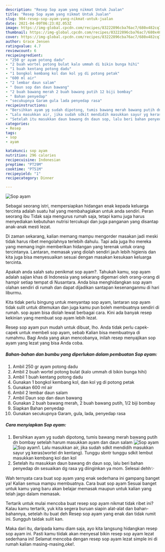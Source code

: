```yaml
---
description: "Resep Sop ayam yang nikmat Untuk Jualan"
title: "Resep Sop ayam yang nikmat Untuk Jualan"
slug: 904-resep-sop-ayam-yang-nikmat-untuk-jualan
date: 2021-04-09T06:23:02.053Z
image: https://img-global.cpcdn.com/recipes/83222896cba76ac7/680x482cq70/sop-ayam-foto-resep-utama.jpg
thumbnail: https://img-global.cpcdn.com/recipes/83222896cba76ac7/680x482cq70/sop-ayam-foto-resep-utama.jpg
cover: https://img-global.cpcdn.com/recipes/83222896cba76ac7/680x482cq70/sop-ayam-foto-resep-utama.jpg
author: Grace Jensen
ratingvalue: 4.7
reviewcount: 6
recipeingredient:
- "250 gr ayam potong dadu"
- "2 buah wortel potong bulat kalo ummah di bikin bunga hihi"
- "1 buah kentang potong dadu"
- "1 bongkol kembang kol dan kol yg di potong petak"
- "600 ml air"
- "2 lembar daun salam"
- " Daun sop dan daun bawang"
- "2 buah bawang merah 2 buah bawang putih 12 biji bombay"
- " Bahan penyedap"
- "secukupnya Garam gula lada penyedap rasa"
recipeinstructions:
- "Bersihkan ayam yg sudah dipotong, tumis bawang merah bawang putih dn bombay setelah harum masukkan ayam dan daun salam"
- "Lalu masukkan air, jika sudah sdkit mendidih masukkan sayur yg keras(wortel dn kentang). Tunggu sbntr tunggu sdkit lembut masukkan kembang kol dan kol"
- "Setelah itu masukkan daun bawang dn daun sop, lalu beri bahan penyedap dn sesuaikan dg rasa yg diinginkan ya mom. Selesai dehh✨"
categories:
- Resep
tags:
- sop
- ayam

katakunci: sop ayam 
nutrition: 296 calories
recipecuisine: Indonesian
preptime: "PT29M"
cooktime: "PT51M"
recipeyield: "1"
recipecategory: Dinner

---
```



![Sop ayam](https://img-global.cpcdn.com/recipes/83222896cba76ac7/680x482cq70/sop-ayam-foto-resep-utama.jpg)

Sebagai seorang istri, mempersiapkan hidangan enak kepada keluarga tercinta adalah suatu hal yang membahagiakan untuk anda sendiri. Peran seorang ibu Tidak saja mengurus rumah saja, tetapi kamu juga harus menyediakan kebutuhan nutrisi tercukupi dan juga panganan yang disantap anak-anak mesti lezat.

Di zaman  sekarang, kalian memang mampu mengorder masakan jadi meski tidak harus ribet mengolahnya terlebih dahulu. Tapi ada juga lho mereka yang memang ingin memberikan hidangan yang terenak untuk orang tercintanya. Lantaran, memasak yang diolah sendiri jauh lebih higienis dan kita juga bisa menyesuaikan sesuai dengan masakan kesukaan keluarga tercinta. 



Apakah anda salah satu penikmat sop ayam?. Tahukah kamu, sop ayam adalah sajian khas di Indonesia yang sekarang digemari oleh orang-orang di hampir setiap tempat di Nusantara. Anda bisa menghidangkan sop ayam olahan sendiri di rumah dan dapat dijadikan santapan kesenanganmu di hari liburmu.

Kita tidak perlu bingung untuk menyantap sop ayam, lantaran sop ayam tidak sulit untuk ditemukan dan juga kamu pun boleh membuatnya sendiri di rumah. sop ayam bisa diolah lewat berbagai cara. Kini ada banyak resep kekinian yang membuat sop ayam lebih lezat.

Resep sop ayam pun mudah untuk dibuat, lho. Anda tidak perlu capek-capek untuk membeli sop ayam, sebab Kalian bisa membuatnya di rumahmu. Bagi Anda yang akan mencobanya, inilah resep menyajikan sop ayam yang lezat yang bisa Anda coba.

<!--inarticleads1-->

##### Bahan-bahan dan bumbu yang diperlukan dalam pembuatan Sop ayam:

1. Ambil 250 gr ayam potong dadu
1. Ambil 2 buah wortel potong bulat (kalo ummah di bikin bunga hihi)
1. Ambil 1 buah kentang potong dadu
1. Gunakan 1 bongkol kembang kol, dan kol yg di potong petak
1. Gunakan 600 ml air
1. Ambil 2 lembar daun salam
1. Ambil  Daun sop dan daun bawang
1. Gunakan 2 buah bawang merah, 2 buah bawang putih, 1/2 biji bombay
1. Siapkan  Bahan penyedap
1. Gunakan secukupnya Garam, gula, lada, penyedap rasa




<!--inarticleads2-->

##### Cara menyiapkan Sop ayam:

1. Bersihkan ayam yg sudah dipotong, tumis bawang merah bawang putih dn bombay setelah harum masukkan ayam dan daun salam
<img src="https://img-global.cpcdn.com/steps/98789deb208cf2e6/160x128cq70/sop-ayam-langkah-memasak-1-foto.jpg" alt="Sop ayam"><img src="https://img-global.cpcdn.com/steps/6cfc235359d3053a/160x128cq70/sop-ayam-langkah-memasak-1-foto.jpg" alt="Sop ayam">1. Lalu masukkan air, jika sudah sdkit mendidih masukkan sayur yg keras(wortel dn kentang). Tunggu sbntr tunggu sdkit lembut masukkan kembang kol dan kol
1. Setelah itu masukkan daun bawang dn daun sop, lalu beri bahan penyedap dn sesuaikan dg rasa yg diinginkan ya mom. Selesai dehh✨




Wah ternyata cara buat sop ayam yang enak sederhana ini gampang banget ya! Kalian semua mampu membuatnya. Cara buat sop ayam Sesuai banget untuk kamu yang baru akan belajar memasak maupun untuk kalian yang telah jago dalam memasak.

Tertarik untuk mulai mencoba buat resep sop ayam nikmat tidak ribet ini? Kalau kamu tertarik, yuk kita segera buruan siapin alat-alat dan bahan-bahannya, setelah itu buat deh Resep sop ayam yang enak dan tidak rumit ini. Sungguh taidak sulit kan. 

Maka dari itu, daripada kamu diam saja, ayo kita langsung hidangkan resep sop ayam ini. Pasti kamu tiidak akan menyesal bikin resep sop ayam lezat sederhana ini! Selamat mencoba dengan resep sop ayam lezat simple ini di rumah kalian masing-masing,oke!.

